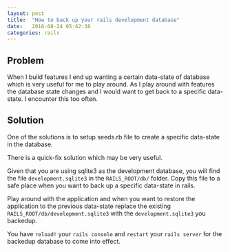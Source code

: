 ```yaml
---
layout: post
title:  "How to back up your rails development database"
date:   2016-08-24 05:42:38
categories: rails
---
```


## Problem
When I build features I end up wanting a certain data-state of database which is
very useful for me to play around. As I play around with features the database state changes
and I would want to get back to a specific data-state. I encounter this too often.

## Solution
One of the solutions is to setup seeds.rb file to create a specific data-state in
the database.

There is a quick-fix solution which may be very useful.

Given that you are using sqlite3 as the development database, you will find the file
`development.sqlite3` in the `RAILS_ROOT/db/` folder. Copy this file to a safe place
when you want to back up a specific data-state in rails.

Play around with the application and when you want to restore the application to
the previous data-state replace the existing `RAILS_ROOT/db/development.sqlite3`
with the `development.sqlite3` you backedup.

You have `reload!` your `rails console` and `restart` your `rails server` for the
backedup database to come into effect.

